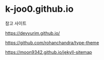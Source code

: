 # k-joo0.github.io


참고 사이트

https://devyurim.github.io/

https://github.com/rohanchandra/type-theme

https://moon9342.github.io/jekyll-sitemap
